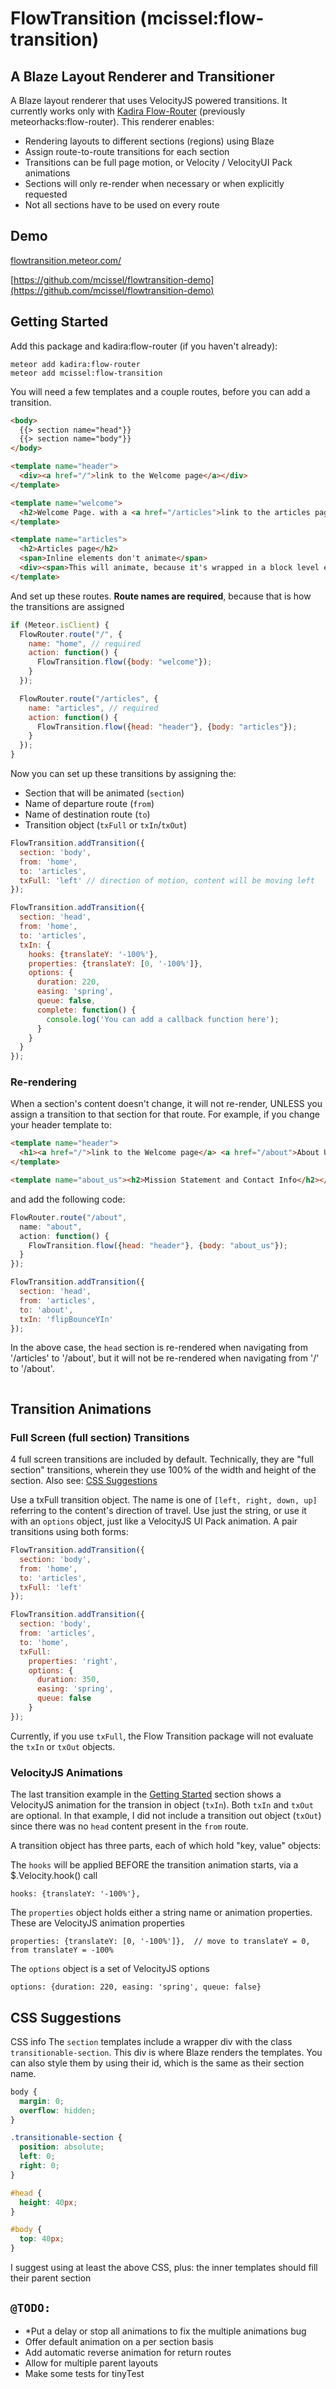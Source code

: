 # FlowTransition (mcissel:flow-transition)

## A Blaze Layout Renderer and Transitioner
A Blaze layout renderer that uses VelocityJS powered transitions. It currently works only with [Kadira Flow-Router](https://github.com/kadirahq/flow-router) (previously meteorhacks:flow-router). This renderer enables:

* Rendering layouts to different sections (regions) using Blaze
* Assign route-to-route transitions for each section
* Transitions can be full page motion, or Velocity / VelocityUI Pack animations
* Sections will only re-render when necessary or when explicitly requested
* Not all sections have to be used on every route

## Demo

[flowtransition.meteor.com/](http://flowtransition.meteor.com/)

[https://github.com/mcissel/flowtransition-demo](https://github.com/mcissel/flowtransition-demo)

## Getting Started

Add this package and kadira:flow-router (if you haven't already):
~~~
meteor add kadira:flow-router
meteor add mcissel:flow-transition
~~~

You will need a few templates and a couple routes, before you can add a transition.

~~~html
<body>
  {{> section name="head"}}
  {{> section name="body"}}
</body>

<template name="header">
  <div><a href="/">link to the Welcome page</a></div>
</template>

<template name="welcome">
  <h2>Welcome Page. with a <a href="/articles">link to the articles page</a></h2>
</template>

<template name="articles">
  <h2>Articles page</h2>
  <span>Inline elements don't animate</span>
  <div><span>This will animate, because it's wrapped in a block level element</span></div>
</template>
~~~

And set up these routes. **Route names are required**, because that is how the transitions are assigned
~~~js
if (Meteor.isClient) {
  FlowRouter.route("/", {
    name: "home", // required
    action: function() {
      FlowTransition.flow({body: "welcome"});
    }
  });

  FlowRouter.route("/articles", {
    name: "articles", // required
    action: function() {
      FlowTransition.flow({head: "header"}, {body: "articles"});
    }
  });
}
~~~

Now you can set up these transitions by assigning the:

* Section that will be animated (`section`)
* Name of departure route (`from`)
* Name of destination route (`to`)
* Transition object (`txFull` or `txIn`/`txOut`)

~~~js
FlowTransition.addTransition({
  section: 'body',
  from: 'home',
  to: 'articles',
  txFull: 'left' // direction of motion, content will be moving left
});

FlowTransition.addTransition({
  section: 'head',
  from: 'home',
  to: 'articles',
  txIn: {
    hooks: {translateY: '-100%'},
    properties: {translateY: [0, '-100%']},
    options: {
      duration: 220,
      easing: 'spring',
      queue: false,
      complete: function() {
        console.log('You can add a callback function here');
      }
    }
  }
});
~~~

### Re-rendering
When a section's content doesn't change, it will not re-render, UNLESS you assign a transition to that section for that route. For example, if you change your header template to:

~~~html
<template name="header">
  <h1><a href="/">link to the Welcome page</a> <a href="/about">About Us</a></h1>
</template>

<template name="about_us"><h2>Mission Statement and Contact Info</h2></template>
~~~

and add the following code:

~~~js
FlowRouter.route("/about",
  name: "about",
  action: function() {
    FlowTransition.flow({head: "header"}, {body: "about_us"});
  }
});

FlowTransition.addTransition({
  section: 'head',
  from: 'articles',
  to: 'about',
  txIn: 'flipBounceYIn'
});
~~~

In the above case, the `head` section is re-rendered when navigating from '/articles' to '/about', but it will not be re-rendered when navigating from '/' to '/about'.

~~~js
~~~

## Transition Animations

### Full Screen (full section) Transitions
4 full screen transitions are included by default. Technically, they are "full section" transitions, wherein they use 100% of the width and height of the section. Also see: [CSS Suggestions](#css-suggestions)

Use a txFull transition object. The name is one of `[left, right, down, up]` referring to the content's direction of travel. Use just the string, or use it with an `options` object, just like a VelocityJS UI Pack animation. A pair transitions using both forms:

~~~js
FlowTransition.addTransition({
  section: 'body',
  from: 'home',
  to: 'articles',
  txFull: 'left'
});

FlowTransition.addTransition({
  section: 'body',
  from: 'articles',
  to: 'home',
  txFull:
    properties: 'right',
    options: {
      duration: 350,
      easing: 'spring',
      queue: false
    }
});
~~~

Currently, if you use `txFull`, the Flow Transition package will not evaluate the `txIn` or `txOut` objects.

### VelocityJS Animations
The last transition example in the [Getting Started](#getting-started) section shows a VelocityJS animation for the transion in object (`txIn`). Both `txIn` and `txOut` are optional. In that example, I did not include a transition out object (`txOut`) since there was no `head` content present in the `from` route.

A transition object has three parts, each of which hold "key, value" objects:

The `hooks` will be applied BEFORE the transition animation starts, via a $.Velocity.hook() call
```
hooks: {translateY: '-100%'},
```
The `properties` object holds either a string name or animation properties. These are VelocityJS animation properties
```
properties: {translateY: [0, '-100%']},  // move to translateY = 0, from translateY = -100%
```
The `options` object is a set of VelocityJS options
```
options: {duration: 220, easing: 'spring', queue: false}
```

## CSS Suggestions
CSS info
The `section` templates include a wrapper div with the class `transitionable-section`. This div is where Blaze renders the templates. You can also style them by using their id, which is the same as their section name.

~~~css
body {
  margin: 0;
  overflow: hidden;
}

.transitionable-section {
  position: absolute;
  left: 0;
  right: 0;
}

#head {
  height: 40px;
}

#body {
  top: 40px;
}
~~~
I suggest using at least the above CSS, plus: the inner templates should fill their parent section

## `@TODO:`
- *Put a delay or stop all animations to fix the multiple animations bug
- Offer default animation on a per section basis
- Add automatic reverse animation for return routes
- Allow for multiple parent layouts
- Make some tests for tinyTest
